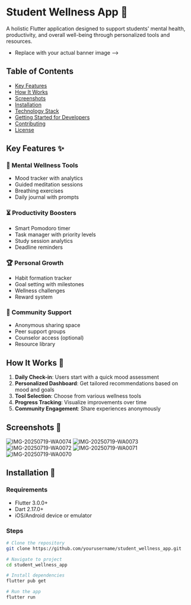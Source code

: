 # Student Wellness App 🌱

A holistic Flutter application designed to support students' mental health, productivity, and overall well-being through personalized tools and resources.

- Replace with your actual banner image -->

## Table of Contents
- [Key Features](#key-features)
- [How It Works](#how-it-works)
- [Screenshots](#screenshots)
- [Installation](#installation)
- [Technology Stack](#technology-stack)
- [Getting Started for Developers](#getting-started-for-developers)
- [Contributing](#contributing)
- [License](#license)

## Key Features ✨

### 🧠 Mental Wellness Tools
- Mood tracker with analytics
- Guided meditation sessions
- Breathing exercises
- Daily journal with prompts

### ⏳ Productivity Boosters
- Smart Pomodoro timer
- Task manager with priority levels
- Study session analytics
- Deadline reminders

### 🏆 Personal Growth
- Habit formation tracker
- Goal setting with milestones
- Wellness challenges
- Reward system

### 🤝 Community Support
- Anonymous sharing space
- Peer support groups
- Counselor access (optional)
- Resource library

## How It Works 🔄

1. **Daily Check-in**: Users start with a quick mood assessment
2. **Personalized Dashboard**: Get tailored recommendations based on mood and goals
3. **Tool Selection**: Choose from various wellness tools
4. **Progress Tracking**: Visualize improvements over time
5. **Community Engagement**: Share experiences anonymously

## Screenshots 📸

![IMG-20250719-WA0074](https://github.com/user-attachments/assets/55137d8f-81d0-48e5-9035-716288489c0e)
![IMG-20250719-WA0073](https://github.com/user-attachments/assets/4bc29556-cd04-4b04-b8aa-008812db604a)
![IMG-20250719-WA0072](https://github.com/user-attachments/assets/80881281-ba00-4d99-930c-9d5162e5530f)
![IMG-20250719-WA0071](https://github.com/user-attachments/assets/2bea659f-a4db-4e4d-90df-37983e26e07e)
![IMG-20250719-WA0070](https://github.com/user-attachments/assets/dc77f7d3-558c-44d6-9ce2-d31112cf2b05)

## Installation 📲

### Requirements
- Flutter 3.0.0+
- Dart 2.17.0+
- iOS/Android device or emulator

### Steps
```bash
# Clone the repository
git clone https://github.com/yourusername/student_wellness_app.git

# Navigate to project
cd student_wellness_app

# Install dependencies
flutter pub get

# Run the app
flutter run
